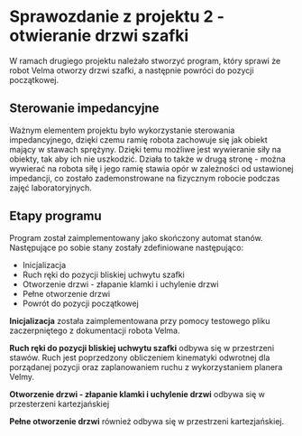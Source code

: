 # Sprawozdanie z projektu 2 - otwieranie drzwi szafki

W ramach drugiego projektu należało stworzyć program, który sprawi że robot Velma otworzy drzwi szafki, a następnie powróci do pozycji początkowej.

## Sterowanie impedancyjne

Ważnym elementem projektu było wykorzystanie sterowania impedancyjnego, dzięki czemu ramię robota zachowuje się jak obiekt mający w stawach sprężyny. Dzięki temu możliwe jest wywieranie siły na obiekty, tak aby ich nie uszkodzić. Działa to także w drugą stronę - można wywierać na robota siłę i jego ramię stawia opór w zależności od ustawionej impedancji, co zostało zademonstrowane na fizycznym robocie podczas zajęć laboratoryjnych.

## Etapy programu

Program został zaimplementowany jako skończony automat stanów. Następujące po sobie stany zostały zdefiniowane następująco:

- Inicjalizacja
- Ruch ręki do pozycji bliskiej uchwytu szafki
- Otworzenie drzwi - złapanie klamki i uchylenie drzwi
- Pełne otworzenie drzwi
- Powrót do pozycji początkowej

**Inicjalizacja** została zaimplementowana przy pomocy testowego pliku zaczerpniętego z dokumentacji robota Velma.

**Ruch ręki do pozycji bliskiej uchwytu szafki** odbywa się w przestrzeni stawów. Ruch jest poprzedzony obliczeniem kinematyki odwrotnej dla porządanej pozycji oraz zaplanowaniem ruchu z wykorzystaniem planera Velmy.

**Otworzenie drzwi - złapanie klamki i uchylenie drzwi** odbywa się w przesterzeni kartezjańskiej

**Pełne otworzenie drzwi** również odbywa się w przestrzeni kartezjańskiej. 
